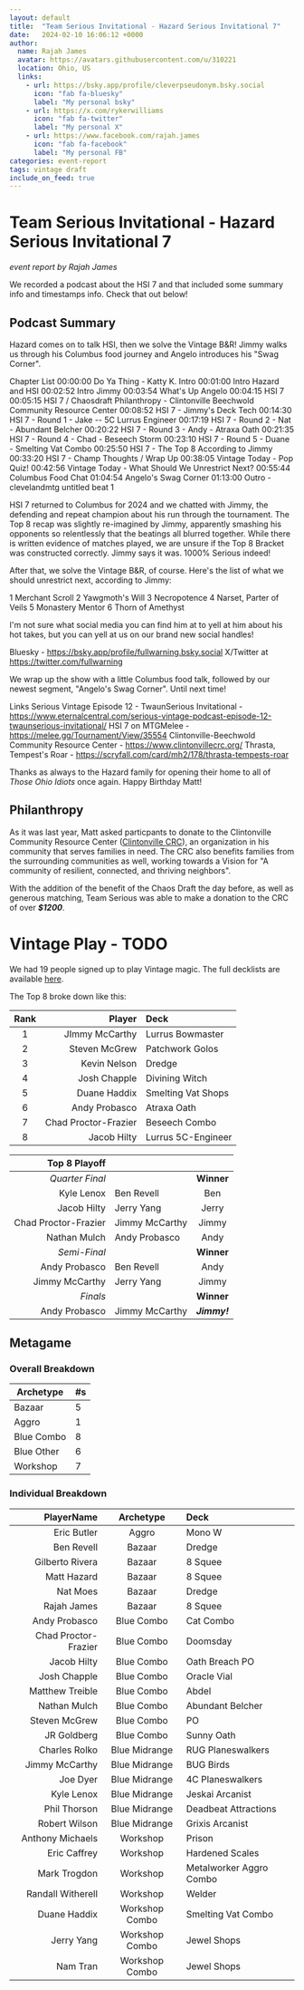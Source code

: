 ```yaml
---
layout: default
title:  "Team Serious Invitational - Hazard Serious Invitational 7"
date:   2024-02-10 16:06:12 +0000
author:
  name: Rajah James
  avatar: https://avatars.githubusercontent.com/u/310221
  location: Ohio, US
  links:
    - url: https://bsky.app/profile/cleverpseudonym.bsky.social
      icon: "fab fa-bluesky"
      label: "My personal bsky"
    - url: https://x.com/rykerwilliams
      icon: "fab fa-twitter"
      label: "My personal X"
    - url: https://www.facebook.com/rajah.james
      icon: "fab fa-facebook"
      label: "My personal FB"
categories: event-report
tags: vintage draft
include_on_feed: true
---
```


# Team Serious Invitational - Hazard Serious Invitational 7
*event report by Rajah James*

We recorded a podcast about the HSI 7 and that included some summary info and timestamps info. Check that out below!

## Podcast Summary
Hazard comes on to talk HSI, then we solve the Vintage B&R! Jimmy walks us through his Columbus food journey and Angelo introduces his "Swag Corner".

Chapter List
00:00:00	Do Ya Thing - Katty K. Intro
00:01:00	Intro Hazard and HSI
00:02:52	Intro Jimmy
00:03:54	What's Up Angelo
00:04:15	HSI 7
00:05:15	HSI 7 / Chaosdraft Philanthropy - Clintonville Beechwold Community Resource Center
00:08:52	HSI 7 - Jimmy's Deck Tech
00:14:30	HSI 7 - Round 1 - Jake -- 5C Lurrus Engineer
00:17:19	HSI 7 - Round 2 - Nat - Abundant Belcher
00:20:22	HSI 7 - Round 3 - Andy - Atraxa Oath
00:21:35	HSI 7 - Round 4 - Chad - Beseech Storm
00:23:10	HSI 7 - Round 5 - Duane - Smelting Vat Combo
00:25:50	HSI 7 - The Top 8 According to Jimmy
00:33:20	HSI 7 - Champ Thoughts / Wrap Up
00:38:05	Vintage Today - Pop Quiz!
00:42:56	Vintage Today - What Should We Unrestrict Next?
00:55:44	Columbus Food Chat
01:04:54	Angelo's Swag Corner
01:13:00	Outro - clevelandmtg untitled beat 1

HSI 7 returned to Columbus for 2024 and we chatted with Jimmy, the defending and repeat champion about his run through the tournament. The Top 8 recap was slightly re-imagined by Jimmy, apparently smashing his opponents so relentlessly that the beatings all blurred together. While there is written evidence of matches played, we are unsure if the Top 8 Bracket was constructed correctly. Jimmy says it was. 1000% Serious indeed!

After that, we solve the Vintage B&R, of course. Here's the list of what we should unrestrict next, according to Jimmy:

1 Merchant Scroll
2 Yawgmoth's Will
3 Necropotence
4 Narset, Parter of Veils
5 Monastery Mentor
6 Thorn of Amethyst

I'm not sure what social media you can find him at to yell at him about his hot takes, but you can yell at us on our brand new social handles!

Bluesky - https://bsky.app/profile/fullwarning.bsky.social
X/Twitter at https://twitter.com/fullwarning

We wrap up the show with a little Columbus food talk, followed by our newest segment, "Angelo's Swag Corner". Until next time!

Links
Serious Vintage Episode 12 - TwaunSerious Invitational - https://www.eternalcentral.com/serious-vintage-podcast-episode-12-twaunserious-invitational/
HSI 7 on MTGMelee - https://melee.gg/Tournament/View/35554
Clintonville-Beechwold Community Resource Center - https://www.clintonvillecrc.org/
Thrasta, Tempest's Roar - https://scryfall.com/card/mh2/178/thrasta-tempests-roar


Thanks as always to the Hazard family for opening their home to all of *Those Ohio Idiots* once again. Happy Birthday Matt!

## Philanthropy

As it was last year, Matt asked particpants to donate to the Clintonville Community Resource Center ([Clintonville CRC](https://www.clintonvillecrc.org/)), an organization in his community that serves families in need. The CRC also benefits families from the surrounding communities as well, working towards a Vision for "A community of resilient, connected, and thriving neighbors".

With the addition of the benefit of the Chaos Draft the day before, as well as generous matching, Team Serious was able to make a donation to the CRC of over  ***$1200***.

# Vintage Play - TODO

We had 19 people signed up to play Vintage magic. The full decklists are available [here](https://melee.gg/Tournament/View/35554). 

The Top 8 broke down like this:

| Rank | Player | Deck |
|:--:|--:|:--|
| 1 | JImmy McCarthy | Lurrus Bowmaster |
| 2 | Steven McGrew | Patchwork Golos |
| 3 | Kevin Nelson | Dredge |
| 4 | Josh Chapple | Divining Witch |
| 5 | Duane Haddix | Smelting Vat Shops |
| 6 | Andy Probasco| Atraxa Oath |
| 7 | Chad Proctor-Frazier | Beseech Combo |
| 8 | Jacob Hilty | Lurrus 5C-Engineer |

|Top 8 Playoff|||
|--:|:--|:--:|
|*Quarter Final*||**Winner**|
| Kyle Lenox | Ben Revell | Ben
| Jacob Hilty | Jerry Yang | Jerry
| Chad Proctor-Frazier | Jimmy McCarthy | Jimmy
| Nathan Mulch | Andy Probasco | Andy
|*Semi-Final*||**Winner**|
| Andy Probasco | Ben Revell | Andy
| Jimmy McCarthy | Jerry Yang | Jimmy
|*Finals*||**Winner**|
| Andy Probasco | Jimmy McCarthy | ***Jimmy!***

## Metagame

### Overall Breakdown

| Archetype  | #s |
|------------|----|
| Bazaar     | 5  |
| Aggro      | 1  |
| Blue Combo | 8  |
| Blue Other | 6  |
| Workshop   | 7  |


### Individual Breakdown

| PlayerName           | Archetype      | Deck                    |
|--:                   |:--:            |                      :--|
| Eric Butler          | Aggro          | Mono W                  |
| Ben Revell           | Bazaar         | Dredge                  |
| Gilberto Rivera      | Bazaar         | 8 Squee                 |
| Matt Hazard          | Bazaar         | 8 Squee                 |
| Nat Moes             | Bazaar         | Dredge                  |
| Rajah James          | Bazaar         | 8 Squee                 |
| Andy Probasco        | Blue Combo     | Cat Combo               |
| Chad Proctor-Frazier | Blue Combo     | Doomsday                |
| Jacob Hilty          | Blue Combo     | Oath Breach PO          |
| Josh Chapple         | Blue Combo     | Oracle Vial             |
| Matthew Treible      | Blue Combo     | Abdel                   |
| Nathan Mulch         | Blue Combo     | Abundant Belcher        |
| Steven McGrew        | Blue Combo     | PO                      |
| JR Goldberg          | Blue Combo     | Sunny Oath              |
| Charles Rolko        | Blue Midrange  | RUG Planeswalkers       |
| Jimmy McCarthy       | Blue Midrange  | BUG Birds               |
| Joe Dyer             | Blue Midrange  | 4C Planeswalkers        |
| Kyle Lenox           | Blue Midrange  | Jeskai Arcanist         |
| Phil Thorson         | Blue Midrange  | Deadbeat Attractions    |
| Robert Wilson        | Blue Midrange  | Grixis Arcanist         |
| Anthony Michaels     | Workshop       | Prison                  |
| Eric Caffrey         | Workshop       | Hardened Scales         |
| Mark Trogdon         | Workshop       | Metalworker Aggro Combo |
| Randall Witherell    | Workshop       | Welder                  |
| Duane Haddix         | Workshop Combo | Smelting Vat Combo      |
| Jerry Yang           | Workshop Combo | Jewel Shops             |
| Nam Tran             | Workshop Combo | Jewel Shops             |
